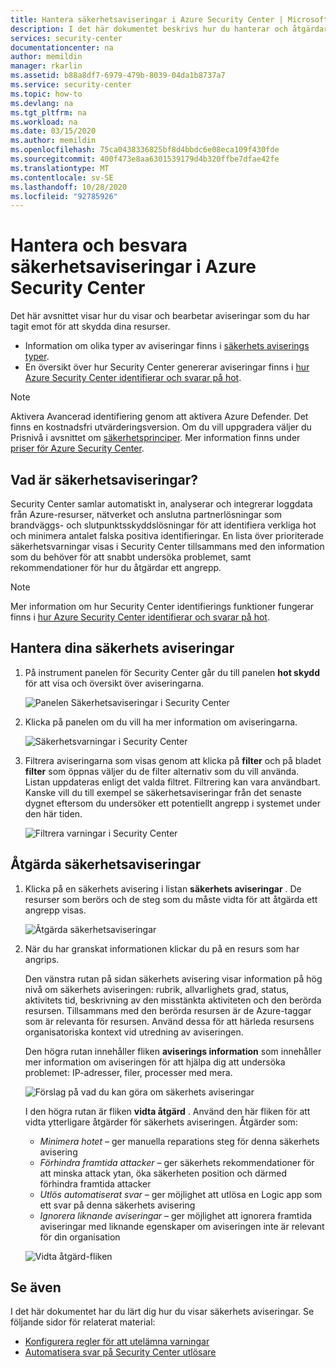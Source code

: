 ```yaml
---
title: Hantera säkerhetsaviseringar i Azure Security Center | Microsoft Docs
description: I det här dokumentet beskrivs hur du hanterar och åtgärdar säkerhetsaviseringar med hjälp av funktionerna i Azure Security Center.
services: security-center
documentationcenter: na
author: memildin
manager: rkarlin
ms.assetid: b88a8df7-6979-479b-8039-04da1b8737a7
ms.service: security-center
ms.topic: how-to
ms.devlang: na
ms.tgt_pltfrm: na
ms.workload: na
ms.date: 03/15/2020
ms.author: memildin
ms.openlocfilehash: 75ca0438336825bf8d4bbdc6e08eca109f430fde
ms.sourcegitcommit: 400f473e8aa6301539179d4b320ffbe7dfae42fe
ms.translationtype: MT
ms.contentlocale: sv-SE
ms.lasthandoff: 10/28/2020
ms.locfileid: "92785926"
---
```

# <a name="manage-and-respond-to-security-alerts-in-azure-security-center"></a>Hantera och besvara säkerhetsaviseringar i Azure Security Center

Det här avsnittet visar hur du visar och bearbetar aviseringar som du har tagit emot för att skydda dina resurser. 

* Information om olika typer av aviseringar finns i [säkerhets aviserings typer](alerts-reference.md).
* En översikt över hur Security Center genererar aviseringar finns i [hur Azure Security Center identifierar och svarar på hot](security-center-alerts-overview.md).

> [!NOTE]
> Aktivera Avancerad identifiering genom att aktivera Azure Defender. Det finns en kostnadsfri utvärderingsversion. Om du vill uppgradera väljer du Prisnivå i avsnittet om [säkerhetsprinciper](tutorial-security-policy.md). Mer information finns under [priser för Azure Security Center](security-center-pricing.md).

## <a name="what-are-security-alerts"></a>Vad är säkerhetsaviseringar?
Security Center samlar automatiskt in, analyserar och integrerar loggdata från Azure-resurser, nätverket och anslutna partnerlösningar som brandväggs- och slutpunktsskyddslösningar för att identifiera verkliga hot och minimera antalet falska positiva identifieringar. En lista över prioriterade säkerhetsvarningar visas i Security Center tillsammans med den information som du behöver för att snabbt undersöka problemet, samt rekommendationer för hur du åtgärdar ett angrepp.

> [!NOTE]
> Mer information om hur Security Center identifierings funktioner fungerar finns i [hur Azure Security Center identifierar och svarar på hot](security-center-alerts-overview.md#detect-threats).

## <a name="manage-your-security-alerts"></a>Hantera dina säkerhets aviseringar

1. På instrument panelen för Security Center går du till panelen  **hot skydd** för att visa och översikt över aviseringarna.

    ![Panelen Säkerhetsaviseringar i Security Center](./media/security-center-managing-and-responding-alerts/security-center-dashboard-alert.png)

1. Klicka på panelen om du vill ha mer information om aviseringarna.

   ![Säkerhetsvarningar i Security Center](./media/security-center-managing-and-responding-alerts/security-center-manage-alerts.png)

1. Filtrera aviseringarna som visas genom att klicka på **filter** och på bladet **filter** som öppnas väljer du de filter alternativ som du vill använda. Listan uppdateras enligt det valda filtret. Filtrering kan vara användbart. Kanske vill du till exempel se säkerhetsaviseringar från det senaste dygnet eftersom du undersöker ett potentiellt angrepp i systemet under den här tiden.

    ![Filtrera varningar i Security Center](./media/security-center-managing-and-responding-alerts/security-center-filter-alerts.png)

## <a name="respond-to-security-alerts"></a>Åtgärda säkerhetsaviseringar

1. Klicka på en säkerhets avisering i listan **säkerhets aviseringar** . De resurser som berörs och de steg som du måste vidta för att åtgärda ett angrepp visas.

    ![Åtgärda säkerhetsaviseringar](./media/security-center-managing-and-responding-alerts/security-center-alert.png)

1. När du har granskat informationen klickar du på en resurs som har angrips.

    Den vänstra rutan på sidan säkerhets avisering visar information på hög nivå om säkerhets aviseringen: rubrik, allvarlighets grad, status, aktivitets tid, beskrivning av den misstänkta aktiviteten och den berörda resursen. Tillsammans med den berörda resursen är de Azure-taggar som är relevanta för resursen. Använd dessa för att härleda resursens organisatoriska kontext vid utredning av aviseringen.

    Den högra rutan innehåller fliken **aviserings information** som innehåller mer information om aviseringen för att hjälpa dig att undersöka problemet: IP-adresser, filer, processer med mera.
     
    ![Förslag på vad du kan göra om säkerhets aviseringar](./media/security-center-managing-and-responding-alerts/security-center-alert-remediate.png)

    I den högra rutan är fliken **vidta åtgärd** . Använd den här fliken för att vidta ytterligare åtgärder för säkerhets aviseringen. Åtgärder som:
    - *Minimera hotet* – ger manuella reparations steg för denna säkerhets avisering
    - *Förhindra framtida attacker* – ger säkerhets rekommendationer för att minska attack ytan, öka säkerheten position och därmed förhindra framtida attacker
    - *Utlös automatiserat svar* – ger möjlighet att utlösa en Logic app som ett svar på denna säkerhets avisering
    - *Ignorera liknande aviseringar* – ger möjlighet att ignorera framtida aviseringar med liknande egenskaper om aviseringen inte är relevant för din organisation

    ![Vidta åtgärd-fliken](./media/security-center-managing-and-responding-alerts/alert-take-action.png)




## <a name="see-also"></a>Se även

I det här dokumentet har du lärt dig hur du visar säkerhets aviseringar. Se följande sidor för relaterat material:

- [Konfigurera regler för att utelämna varningar](alerts-suppression-rules.md)
- [Automatisera svar på Security Center utlösare](workflow-automation.md)
